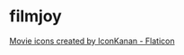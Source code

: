 # filmjoy

<a href="https://www.flaticon.com/free-icons/movie" title="movie icons">Movie icons created by IconKanan - Flaticon</a>